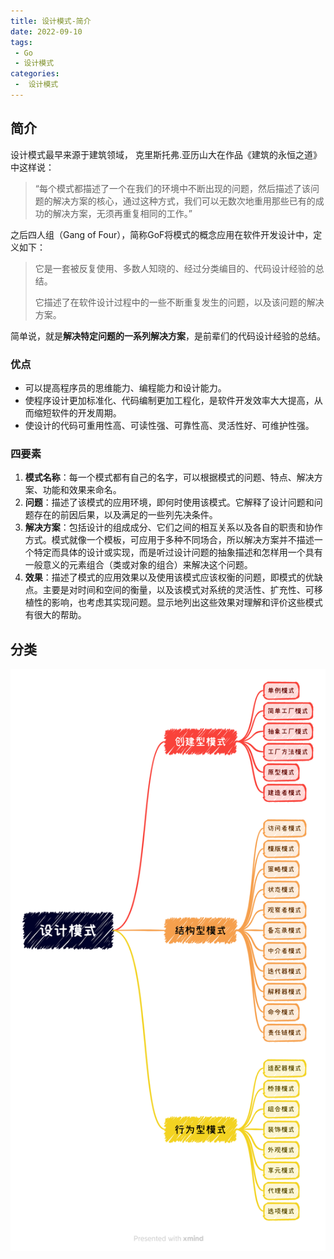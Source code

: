 ```yaml
---
title: 设计模式-简介
date: 2022-09-10
tags:
 - Go
 - 设计模式
categories:
 -  设计模式
---
```


## 简介

设计模式最早来源于建筑领域，
克里斯托弗.亚历山大在作品《建筑的永恒之道》中这样说：
>“每个模式都描述了一个在我们的环境中不断出现的问题，然后描述了该问题的解决方案的核心，通过这种方式，我们可以无数次地重用那些已有的成功的解决方案，无须再重复相同的工作。”

之后四人组（Gang of Four），简称GoF将模式的概念应用在软件开发设计中，定义如下：
>
> 它是一套被反复使用、多数人知晓的、经过分类编目的、代码设计经验的总结。
>
> 它描述了在软件设计过程中的一些不断重复发生的问题，以及该问题的解决方案。

简单说，就是**解决特定问题的一系列解决方案**，是前辈们的代码设计经验的总结。

### 优点

- 可以提高程序员的思维能力、编程能力和设计能力。
- 使程序设计更加标准化、代码编制更加工程化，是软件开发效率大大提高，从而缩短软件的开发周期。
- 使设计的代码可重用性高、可读性强、可靠性高、灵活性好、可维护性强。

### 四要素

1. **模式名称**：每一个模式都有自己的名字，可以根据模式的问题、特点、解决方案、功能和效果来命名。
2. **问题**：描述了该模式的应用环境，即何时使用该模式。它解释了设计问题和问题存在的前因后果，以及满足的一些列先决条件。
3. **解决方案**：包括设计的组成成分、它们之间的相互关系以及各自的职责和协作方式。模式就像一个模板，可应用于多种不同场合，所以解决方案并不描述一个特定而具体的设计或实现，而是听过设计问题的抽象描述和怎样用一个具有一般意义的元素组合（类或对象的组合）来解决这个问题。
4. **效果**：描述了模式的应用效果以及使用该模式应该权衡的问题，即模式的优缺点。主要是对时间和空间的衡量，以及该模式对系统的灵活性、扩充性、可移植性的影响，也考虑其实现问题。显示地列出这些效果对理解和评价这些模式有很大的帮助。


## 分类

![分类](./images/design-pattern.png)
